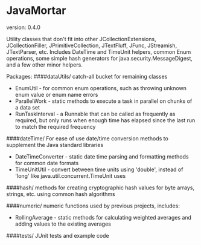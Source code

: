 JavaMortar
==========
version: 0.4.0

Utility classes that don't fit into other JCollectionExtensions, JCollectionFiller, JPrimitiveCollection, JTextFluff, JFunc, JStreamish, JTextParser, etc. 
Includes DateTime and TimeUnit helpers, common Enum operations, some simple hash generators for java.security.MessageDigest, and a few other minor helpers.

Packages:
####dataUtils/
catch-all bucket for remaining classes
  * EnumUtil - for common enum operations, such as throwing unknown enum value or enum name errors
  * ParallelWork - static methods to execute a task in parallel on chunks of a data set
  * RunTaskInterval - a Runnable that can be called as frequently as required, but only runs when enough time has elapsed since the last run to match the required frequency

####dateTime/
For ease of use date/time conversion methods to supplement the Java standard libraries
  * DateTimeConverter - static date time parsing and formatting methods for common date formats
  * TimeUnitUtil - convert between time units using 'double', instead of 'long' like java.util.concurrent.TimeUnit uses

####hash/
methods for creating cryptographic hash values for byte arrays, strings, etc. using common hash algorithms

####numeric/
numeric functions used by previous projects, includes:
 * RollingAverage - static methods for calculating weighted averages and adding values to the existing averages

####tests/
JUnit tests and example code
